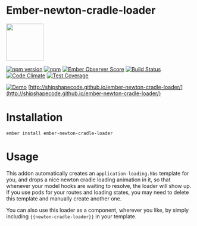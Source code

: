 # Ember-newton-cradle-loader

<a href="http://shipshape.io/"><img src="http://i.imgur.com/EVjM7AV.png" width="100" height="100"/></a>

[![npm version](https://badge.fury.io/js/ember-newton-cradle-loader.svg)](http://badge.fury.io/js/ember-newton-cradle-loader)
[![npm](https://img.shields.io/npm/dm/ember-newton-cradle-loader.svg)]()
[![Ember Observer Score](http://emberobserver.com/badges/ember-newton-cradle-loader.svg)](http://emberobserver.com/addons/ember-newton-cradle-loader)
[![Build Status](https://travis-ci.org/shipshapecode/ember-newton-cradle-loader.svg)](https://travis-ci.org/shipshapecode/ember-newton-cradle-loader)
[![Code Climate](https://codeclimate.com/github/shipshapecode/ember-newton-cradle-loader/badges/gpa.svg)](https://codeclimate.com/github/shipshapecode/ember-newton-cradle-loader)
[![Test Coverage](https://codeclimate.com/github/shipshapecode/ember-newton-cradle-loader/badges/coverage.svg)](https://codeclimate.com/github/shipshapecode/ember-newton-cradle-loader/coverage)

[![Demo](http://i.imgur.com/hDPxb2H.gif)](http://shipshapecode.github.io/ember-newton-cradle-loader/)
[http://shipshapecode.github.io/ember-newton-cradle-loader/](http://shipshapecode.github.io/ember-newton-cradle-loader/)

# Installation
`ember install ember-newton-cradle-loader`

# Usage

This addon automatically creates an `application-loading.hbs` template for you, and drops a nice newton cradle loading animation in it, so that whenever your model hooks are waiting to resolve, the loader will show up. If you use pods for your routes and loading states, you may need to delete this template and manually create another one.

You can also use this loader as a component, wherever you like, by simply including `{{newton-cradle-loader}}` in your template.
